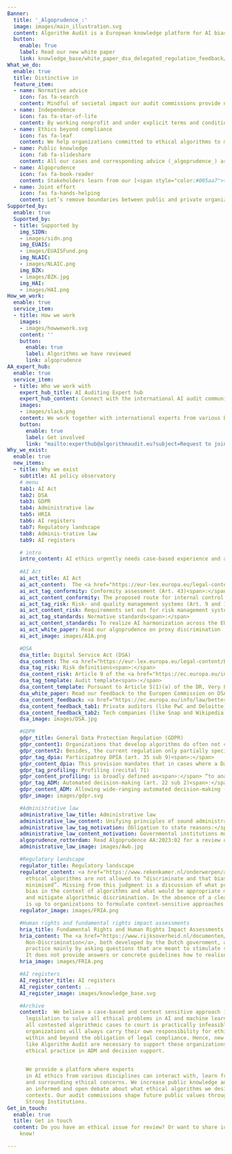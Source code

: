 ```yaml
---
Banner:
  title: '_Algoprudence_:'
  image: images/main_illustration.svg
  content: Algorithm Audit is a European knowledge platform for AI bias testing and normative AI standards. We build and share _algoprudence_ by convening deliberative audit commissions. Our commissions give independent normative advice on ethical issues that arise in concrete use cases of algorithmic tools and methods
  button:
    enable: True
    label: Read our new white paper
    link: knowledge_base/white_paper_dsa_delegated_regulation_feedback/
What_we_do:
  enable: true
  title: Distinctive in
  feature_item:
  - name: Normative advice
    icon: fas fa-search
    content: Mindful of societal impact our audit commissions provide normative advice on ethical issues that arise in algorithmic use cases
  - name: Independence
    icon: fas fa-star-of-life
    content: By working nonprofit and under explicit terms and conditions, we ensure the independence, quality and diversity of our audit commissions
  - name: Ethics beyond compliance
    icon: fas fa-leaf
    content: We help organizations committed to ethical algorithms to make judgments about fairness and open legal norms
  - name: Public knowledge
    icon: fab fa-slideshare
    content: All our cases and corresponding advice (_algoprudence_) are made [<span style="color:#005aa7">publicly available</span>](/algoprudence), increasing collective knowledge how to deploy and use algorithms in an ethical way
  - name: Algoprudence
    icon: fas fa-book-reader
    content: Stakeholders learn from our [<span style="color:#005aa7">techno-ethical jurisprudence</span>](/algoprudence), can help to improve it and can utilize it as a best practice in similar cases
  - name: Joint effort
    icon: fas fa-hands-helping
    content: Let’s remove boundaries between public and private organizations that face similar AI quandaries. We offer a collaborative platform for academics, activists, developers and policy makers to define normative standards for AI
Supported_by:
  enable: true
  Suported_by:
  - title: Supported by
    img_SIDN:
    - images/sidn.png
    img_EUAIS:
    - images/EUAISFund.png
    img_NLAIC:
    - images/NLAIC.png
    img_BZK:
    - images/BZK.jpg
    img_HAI:
    - images/HAI.png
How_we_work:
  enable: true
  service_item:
  - title: How we work
    images:
    - images/howwework.svg
    content: ''
    button:
      enable: true
      label: Algorithms we have reviewed
      link: algoprudence
AA_expert_hub:
  enable: true
  service_item:
  - title: Who we work with
    expert_hub_title: AI Auditing Expert hub
    expert_hub_content: Connect with the international AI audit community. Join the Slack channel<span>.</span>
    images:
    - images/slack.png
    content: We work together with international experts from various backgrounds, e.g. ethicists, legal professionals, data scientists. The composition of audit commissions varies per case. Most of the experts are affiliated with academic institutions. 
    button:
      enable: true
      label: Get involved
      link: "mailto:experthub@algorithmaudit.eu?subject=Request to join AI Auditing Expert Hub Slack channel&body=Hi Algorithm Audit,\n\nCan you add me to the Slack channel?\n\nName:\nAffiliation:\nMotivation to join:\n\nBest,"
Why_we_exist:
  enable: true
  new_items:
  - title: Why we exist
    subtitle: AI policy observatory
    # menu
    tab1: AI Act
    tab2: DSA
    tab3: GDPR
    tab4: Administrative law
    tab5: HRIA
    tab6: AI registers
    tab7: Regulatory landscape 
    tab8: Adminis-trative law 
    tab9: AI registers

    # intro
    intro_content: AI ethics urgently needs case-based experience and a bottom-up approach. We believe existing and proposed legislation is and will not suffice to realize ethical algorithms. Why not? 
    
    #AI Act
    ai_act_title: AI Act
    ai_act_content:  The <a href="https://eur-lex.europa.eu/legal-content/EN/TXT/?qid=1623335154975&uri=CELEX%3A52021PC0206" target="_blank">AI Act </a> imposes broad new responsibilities to control risks from AI systems without at the same time laying down specific standards they are expected to meet. For instance<span>:</span>
    ai_act_tag_conformity: Conformity assessment (Art. 43)<span>:</span>
    ai_act_content_conformity: The proposed route for internal control relies too much on the self-reflective capacities of producers to assess AI quality management, risk management and bias. Resulting in subjective best-practices;
    ai_act_tag_risk: Risk- and quality management systems (Art. 9 and 17)<span>:</span>
    ai_act_content_risk: Requirements set out for risk management systems and quality management systems remain too generic. For example, it does not provide precise guidelines how to identify and mitigate ethical issues such as algorithmic discrimination;
    ai_act_tag_standards: Normative standards<span>:</span>
    ai_act_content_standards: To realize AI harmonization across the EU, publicly available technical and normative best-practices for fair AI are urgently needed.
    ai_act_white_paper: Read our algoprudence on proxy discrimination
    ai_act_image: images/AIA.png

    #DSA
    dsa_title: Digital Service Act (DSA)
    dsa_content: The <a href="https://eur-lex.europa.eu/legal-content/EN/TXT/PDF/?uri=CELEX:52020PC0825" target="_blank">DSA</a> lacks provisions to disclose normative methodological choices that underlie general purpose AI systems. For instance<span>:</span>
    dsa_tag_risk: Risk definitions<span>:</span>
    dsa_content_risk: Article 9 of the <a href="https://ec.europa.eu/info/law/better-regulation/have-your-say/initiatives/13626-Digital-Services-Act-conducting-independent-audits_en" target="_blank">Delegated Regulation (DR)</a> for independent third party auditing (as mandated under DSA Art. 37) specifies that “audit risk analysis shall consider _inherent risk_, _control risk_ and _detection risk_”. More specific guidance should be provided in Art. 2 of the DR how risks relating to subjective concepts, such as “...the nature, the activity and the use of the audited service”, can be assessed;  
    dsa_tag_template: Audit template<span>:</span>
    dsa_content_template: Pursuant to Article 5(1)(a) of the DR, Very Large Open Platforms (VLOPs) and Very Large Online Search Engines (VLOSEs) shall transmit to third-party auditing organisations “benchmarks used [...] to assert or monitor compliance [...], as well as supporting documentation”. We argue that the normative considerations underlying the selection of these benchmarks should be asked out more decisively in this phase of the audit. Therefore, we asked the European Commission (EC) to add this dimension to Question 3(a) of Section D.1 _Audit conclusion for obligation Subsection_ II. _Audit procedures and their results_;
    dsa_white_paper: Read our feedback to the Europen Commission on DSA Art. 37 Delegated Regulation  
    dsa_content_feedback: <a href="https://ec.europa.eu/info/law/better-regulation/have-your-say/initiatives/13626-Digital-Services-Act-conducting-independent-audits/feedback_en?p_id=32081201" target="_blank">Feedback</a> submitted to the European Commission (EC) on DSA Art. 37 DR showcasts that<span>:</span>
    dsa_content_feedback_tab1: Private auditors (like PwC and Deloitte) warn that the lack of guidance on criteria against which to audit poses a risk of subjective audits;
    dsa_content_feedback_tab2: Tech companies (like Snap and Wikipedia) raise concerns about the industry's lack of expertise to audit specific AI products, like company-tailored timeline recommender systems.
    dsa_image: images/DSA.jpg

    #GDPR
    gdpr_title: General Data Protection Regulation (GDPR)
    gdpr_content1: Organizations that develop algorithms do often not comply with GDPR provisions that foster participatory algorithm development. For example<span>:</span>
    gdpr_content2: Besides, the current regulation only partially specifies measures to safeguard algorithmic decision-making. For instance<span>:</span> 
    gdpr_tag_dpia: Participatroy DPIA (art. 35 sub 9)<span>:</span>
    gdpr_content_dpia: This provision mandates that in cases where a Data Privacy Impact Assessment (DPIA) is obligatory, the opinions of data subjects regarding the planned data processing shall be seeked. This is a powerful legal mechanism to foster collaborative algorithm development. Nevertheless, the inclusion of data subjects in this manner is scarcely observed in practice;
    gdpr_tag_profiling: Profiling (recital 71)
    gdpr_content_profiling: is broadly defined as<span>:</span> “to analyse or predict aspects concerning the data subject’s performance at work, economic situation, health, personal preferences or interests, reliability or behaviour, location or movements”. However, the approval of profiling, particularly when “authorised by Union or Member State law to which the controller is subject, including fraud monitoring”, grants public and private entities significant flexibility to integrate algorithmic decision-making derived from diverse types of profiling. This wide latitude raises concerns about the potential for excessive consolidation of personal data and the consequences of algorithmic determinations;
    gdpr_tag_ADM: Automated decision-making (art. 22 sub 2)<span>:</span>
    gdpr_content_ADM: Allowing wide-ranging automated decision-making (ADM) and profiling under the sole condition of contract agreement opens the door for large scale unethical algorithmic practices without accountability and public awareness.
    gdpr_image: images/gdpr.svg

    #Administrative law
    administrative_law_title: Administrative law
    administrative_law_content: Unifying principles of sound administration with (semi-) automated decision-making is challenging. For instance<span>:</span>
    administrative_law_tag_motivation: Obligation to state reasons:</span>
    administrative_law_content_motivation: Governmental institutions must always provide clear explanations for their decisions. However, when machine learning is employed, such as in variable selection for risk profiling, this transparency may be obscured. This leads to the question of how far arguments based on probability distributions are acceptable as explanations for why certain citizens are chosen for a particular profile.
    algoprudence_rotterdam: Read Algoprudence AA:2023:02 for a review of xgboost machine learning used for risk profiling variable selection
    administrative_law_image: images/Awb.jpg

    #Regulatory landscape
    regulator_title: Regulatory landscape
    regulator_content: <a href="https://www.rekenkamer.nl/onderwerpen/algoritmes-digitaal-toetsingskader/ethiek" target="_blank">Perspective 3.1.1</a> in the Guidelines for Algorithms of the Dutch Court of Auditors argues that
      ethical algorithms are not allowed to “discriminate and that bias should be
      minimised”. Missing from this judgment is a discussion of what precisely constitutes
      bias in the context of algorithms and what would be appropriate methods to ascertain
      and mitigate algorithmic discrimination. In the absence of a clear ethical framework, it
      is up to organizations to formulate context-sensitive approaches to combat discrimination.
    regulator_image: images/FRIA.png

    #Human rights and fundamental rights impact assessments
    hria_title: Fundamental Rights and Human Rights Impact Assessments
    hria_content: The <a href="https://www.rijksoverheid.nl/documenten/rapporten/2021/02/25/impact-assessment-mensenrechten-en-algoritmes" target="_blank">Impact Assessment Human Rights and Algorithms (IAMA)</a> and the <a href="https://www.rijksoverheid.nl/documenten/rapporten/2021/06/10/handreiking-non-discriminatie-by-design" target="_blank">Handbook for
      Non-Discrimination</a>, both developed by the Dutch government, assess discriminatory
      practice mainly by asking questions that are meant to stimulate self-reflection.
      It does not provide answers or concrete guidelines how to realise ethical algorithms.
    hria_image: images/FRIA.png

    #AI registers
    AI_register_title: AI registers
    AI_register_content: ..
    AI_register_image: images/knowledge_base.svg

    #Archive
    content1:  We believe a case-based and context sensitive approach is indispensable to develop ethical algorithms. One should not expect top-down regulation and
      legislation to solve all ethical problems in AI and machine learning. Taking
      all contested algorithmic cases to court is practically infeasible. More importantly,
      organizations will always carry their own responsibility for ethical algorithms
      within and beyond the obligation of legal compliance. Hence, new bottom-up initiatives
      like Algorithm Audit are necessary to support these organizations and to strengthen
      ethical practice in ADM and decision support.
      

      We provide a platform where experts
      in AI ethics from various disciplines can interact with, learn from and steer actual algorithmic practice
      and surrounding ethical concerns. We increase public knowledge and stimulate
      an informed and open debate about what ethical algorithms we desire as a society in various
      contexts. Our audit commissions shape future public values through discussion and deliberation. As such, Algorithm Audit contributes in the digital realm to SDG16 – Peace, Justice and
      Strong Institutions. 
Get_in_touch:
  enable: true
  title: Get in touch
  content: Do you have an ethical issue for review? Or want to share ideas? Let us
    know!

---
```

